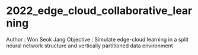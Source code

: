 # 2022_edge_cloud_collaborative_learning
Author : Won Seok Jang
Objective : Simulate edge-cloud learning in a split neural network structure and vertically partitioned data environment